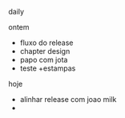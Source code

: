 daily

ontem
- fluxo do release
- chapter design
- papo com jota
- teste +estampas

hoje
- alinhar release com joao milk
- 
